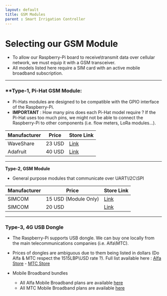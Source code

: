 ```yaml
---
layout: default
title: GSM Modules
parent : Smart Irrigation Controller
---
```


# Selecting our GSM Module

- To allow our Raspberry-Pi board to receive\transmit data over cellular network, we must equip it with a GSM transceiver.
- All models listed here require a SIM card with an active mobile broadband subscription.

---



### **Type-1, Pi-Hat GSM Module:

- Pi-Hats modules are designed to be compatible with the GPIO interface of the Raspberry-Pi.
- **IMPORTANT** : How many pins does each Pi-Hat model require ? If the Pi-Hat uses too much pins, we might not be able to connect the Raspberry-Pi to other components (i.e. flow meters, LoRa modules...).

| Manufacturer |  Price   | Store Link  |
| ------------ | ----------| ------------------------------------------------------------ |
| WaveShare | 23 USD | [Link](https://www.waveshare.com/sim800c-gsm-gprs-hat.htm)|
| Adafruit | 40 USD | [Link](https://learn.adafruit.com/fona-tethering-to-raspberry-pi-or-beaglebone-black) |

---

**Type-2, GSM Module**

- General purpose modules that communicate over UART\I2C\SPI

| Manufacturer |  Price   | Store Link  |
| ------------ | ----------| ------------------------------------------------------------ |
| SIMCOM | 15 USD (Module Only) | [Link](https://www.amazon.com/SIM800L-Wireless-Module-Quad-Band-Antenna/dp/B07SY9QVRT) |
|SIMCOM | 20 USD | [Link](https://www.amazon.com/Nobrand-Development-Module-Suitable-Antenna/dp/B085MQGD64/ref=sr_1_8?dchild=1&keywords=sim900&qid=1595387285&s=electronics&sr=1-8)|

---

### **Type-3, 4G USB Dongle**

- The Raspberry-Pi supports USB dongle. We can buy one locally from the main telecommunications companies (i.e. Alfa\MTC).
- Prices of dongles are ambiguous due to them being listed in dollars (Do Alfa & MTC respect the 1515LBP\USD rate ?). Full list available here : [Alfa Store](https://www.alfa.com.lb/en/devices-accessories/dongles-routers/about) - [MTC Store](https://www.touch.com.lb/autoforms/portal/touch/personal/internet-offers/highspeedinternet/4g-devices)

- Mobile Broadband bundles
  - All Alfa Mobile Broadband plans are available [here](https://www.alfa.com.lb/en/mobile-broadband/about)
  - All MTC Mobile Broadband plans are available [here](https://www.touch.com.lb/autoforms/portal/touch/personal/internet-offers/residentialbroadband/tariffs)